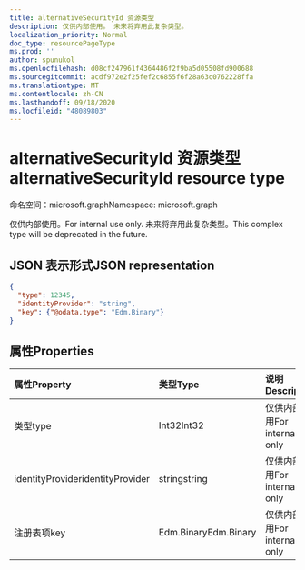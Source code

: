 ```yaml
---
title: alternativeSecurityId 资源类型
description: 仅供内部使用。 未来将弃用此复杂类型。
localization_priority: Normal
doc_type: resourcePageType
ms.prod: ''
author: spunukol
ms.openlocfilehash: d08cf247961f4364486f2f9ba5d05508fd900688
ms.sourcegitcommit: acdf972e2f25fef2c6855f6f28a63c0762228ffa
ms.translationtype: MT
ms.contentlocale: zh-CN
ms.lasthandoff: 09/18/2020
ms.locfileid: "48089803"
---
```

# <a name="alternativesecurityid-resource-type"></a><span data-ttu-id="de268-104">alternativeSecurityId 资源类型</span><span class="sxs-lookup"><span data-stu-id="de268-104">alternativeSecurityId resource type</span></span>

<span data-ttu-id="de268-105">命名空间：microsoft.graph</span><span class="sxs-lookup"><span data-stu-id="de268-105">Namespace: microsoft.graph</span></span>

<span data-ttu-id="de268-106">仅供内部使用。</span><span class="sxs-lookup"><span data-stu-id="de268-106">For internal use only.</span></span> <span data-ttu-id="de268-107">未来将弃用此复杂类型。</span><span class="sxs-lookup"><span data-stu-id="de268-107">This complex type will be deprecated in the future.</span></span>

## <a name="json-representation"></a><span data-ttu-id="de268-108">JSON 表示形式</span><span class="sxs-lookup"><span data-stu-id="de268-108">JSON representation</span></span>

<!--{
  "blockType": "resource",
  "@odata.type": "microsoft.graph.alternativeSecurityId"
}-->

```json
{
  "type": 12345,
  "identityProvider": "string",
  "key": {"@odata.type": "Edm.Binary"}
}
```

## <a name="properties"></a><span data-ttu-id="de268-109">属性</span><span class="sxs-lookup"><span data-stu-id="de268-109">Properties</span></span>
| <span data-ttu-id="de268-110">属性</span><span class="sxs-lookup"><span data-stu-id="de268-110">Property</span></span>         | <span data-ttu-id="de268-111">类型</span><span class="sxs-lookup"><span data-stu-id="de268-111">Type</span></span>       | <span data-ttu-id="de268-112">说明</span><span class="sxs-lookup"><span data-stu-id="de268-112">Description</span></span>
|:-----------------|:-----------|:---------------------
| <span data-ttu-id="de268-113">类型</span><span class="sxs-lookup"><span data-stu-id="de268-113">type</span></span>             | <span data-ttu-id="de268-114">Int32</span><span class="sxs-lookup"><span data-stu-id="de268-114">Int32</span></span>      | <span data-ttu-id="de268-115">仅供内部使用</span><span class="sxs-lookup"><span data-stu-id="de268-115">For internal use only</span></span>
| <span data-ttu-id="de268-116">identityProvider</span><span class="sxs-lookup"><span data-stu-id="de268-116">identityProvider</span></span> | <span data-ttu-id="de268-117">string</span><span class="sxs-lookup"><span data-stu-id="de268-117">string</span></span>     | <span data-ttu-id="de268-118">仅供内部使用</span><span class="sxs-lookup"><span data-stu-id="de268-118">For internal use only</span></span>
| <span data-ttu-id="de268-119">注册表项</span><span class="sxs-lookup"><span data-stu-id="de268-119">key</span></span>              | <span data-ttu-id="de268-120">Edm.Binary</span><span class="sxs-lookup"><span data-stu-id="de268-120">Edm.Binary</span></span> | <span data-ttu-id="de268-121">仅供内部使用</span><span class="sxs-lookup"><span data-stu-id="de268-121">For internal use only</span></span>


